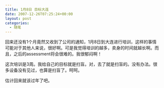 ```yaml
---
title: 1月8日 目标大连
date: 2007-12-26T07:25:24+00:00
layout: post
categories:
  - 随笔
---
```


回来还没有1个月竟然又收到了公司的通知，1月8日到大连进行培训，这样的事情可能对于其他人来说，很好啊。可是我觉得培训的越多，卖身的时间就越长啊。而且，之后的assessment将会很难的。我很郁闷啊！

这次培训是3周。我给自己的目标就是扫盲。对，去了就是扫盲的。没有办法。很多设备没有见过，也算是扫盲了。呵呵。

估计回来就该过年了吧。